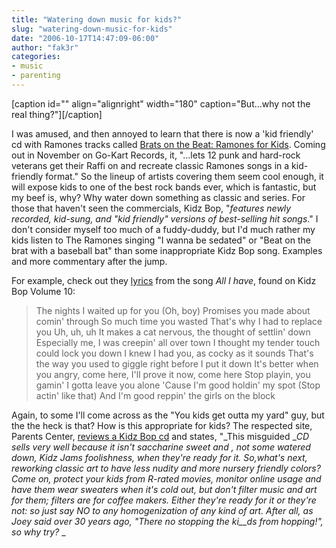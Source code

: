 ```yaml
---
title: "Watering down music for kids?"
slug: "watering-down-music-for-kids"
date: "2006-10-17T14:47:09-06:00"
author: "fak3r"
categories:
- music
- parenting
---
```


[caption id="" align="alignright" width="180" caption="But...why not the real thing?"][/caption]

I was amused, and then annoyed to learn that there is now a 'kid friendly' cd with Ramones tracks   called [Brats on the Beat:   Ramones for Kids](http://www.aversion.com/news/news_article.cfm?news_id=7443).  Coming out in November on Go-Kart Records, it, "...lets 12 punk and   hard-rock veterans get their Raffi on and recreate classic Ramones songs in a kid-friendly   format."  So the lineup of artists covering them seem cool enough, it will   expose kids to one of the best rock bands ever, which is fantastic, but my beef is, why?  Why water down   something as classic and  series. For   those that haven't seen the commercials, Kidz Bop, "_features newly recorded, kid-sung, and "kid friendly" versions of best-selling hit songs_."  I don't consider myself too much of a fuddy-duddy, but I'd much rather my kids listen to The Ramones singing "I wanna be sedated" or "Beat on the brat with a baseball bat" than some inappropriate Kidz Bop song.  Examples and more commentary after the jump.<!-- more -->

For example, check out they [lyrics](http://www.zokky.com/artist_k/kidz_bop_kids_lyrics/all_i_have_lyrics.html%20on%20Kidz) from the song _All I have_, found on Kidz Bop Volume 10:


> The nights I waited up for you (Oh, boy)
Promises you made about comin' through
So much time you wasted
That's why I had to replace you
Uh, uh, uh It makes a cat nervous,
the thought of settlin' down
Especially me, I was creepin' all over town
I thought my tender touch could lock you down
I knew I had you, as cocky as it sounds
That's the way you used to giggle right before I put it down
It's better when you angry, come here,
I'll prove it now, come here
Stop playin, you gamin' I gotta leave you alone
'Cause I'm good holdin' my spot (Stop actin' like that)
And I'm good reppin' the girls on the block


Again, to some I'll come across as the "You kids get outta my yard" guy, but the the heck is that?  How is this appropriate for kids? The respected site, Parents Center, [reviews a   Kidz Bop cd](http://parentcenter.babycenter.com/reviews/bigkid/gentertainment/view/3-2032) and states, "_This misguided __CD sells very well because it isn't saccharine   sweet and , not some watered down, Kidz Jams foolishness, when they're ready for it.  So,what's next,   reworking classic art to have less nudity and more nursery friendly colors?  Come on, protect   your kids from R-rated movies, monitor online usage and have them wear sweaters when it's cold   out, but don't filter music and art for them; filters are for coffee makers.  Either   they're ready for it or they're not: so just say NO to any homogenization of any kind of art. After all, as Joey said over 30 years ago, "_There no stopping the ki__ds from hopping!_", so why   try?_ _
